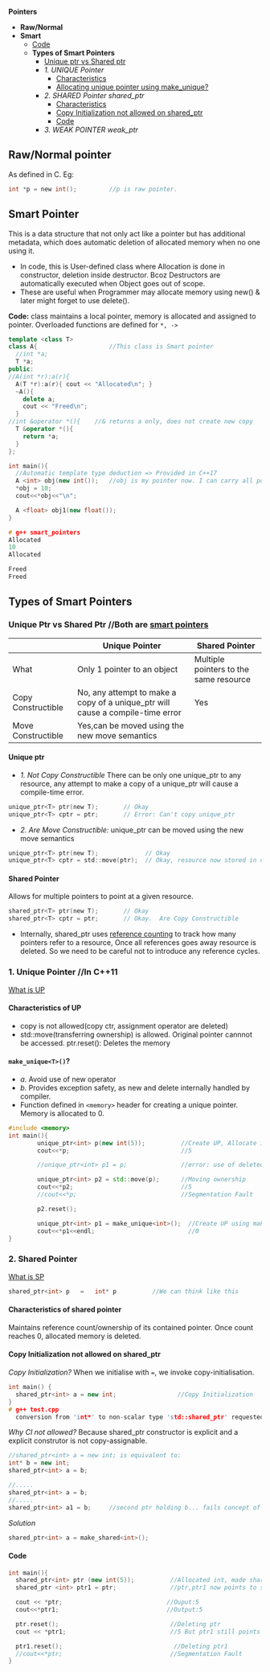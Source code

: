 **Pointers**
- **Raw/Normal**
- **Smart**
  - [Code](#smartcode)
  - **Types of Smart Pointers**
    - [Unique ptr vs Shared ptr](#vs)
    - _1. UNIQUE Pointer_
      - [Characteristics](#ch)
      - [Allocating unique pointer using make_unique?](#make)
    - _2. SHARED Pointer shared_ptr_ 
      - [Characteristics](#sch)
      - [Copy Initialization not allowed on shared_ptr](#cint)
      - [Code](#spcode)
    - _3. WEAK POINTER weak_ptr_

## Raw/Normal pointer 
As defined in C. Eg: 
```c
int *p = new int();         //p is raw pointer.
```

<a name=sp></a>
## Smart Pointer
This is a data structure that not only act like a pointer but has additional metadata, which does automatic deletion of allocated memory when no one using it.
- In code, this is User-defined class where Allocation is done in constructor, deletion inside destructor. Bcoz Destructors are automatically executed when Object goes out of scope.
- These are useful when Programmer may allocate memory using new() & later might forget to use delete(). 

<a name=smartcode></a>
**Code:** class maintains a local pointer, memory is allocated and assigned to pointer. Overloaded functions are defined for `*, ->`
```cpp
template <class T>		
class A{                    //This class is Smart pointer
  //int *a;
  T *a;
public:
//A(int *r):a(r){
  A(T *r):a(r){ cout << "Allocated\n"; }
  ~A(){
    delete a;
    cout << "Freed\n";
  }
//int &operator *(){	//& returns a only, does not create new copy
  T &operator *(){
    return *a;
  }
};

int main(){
  //Automatic template type deduction => Provided in C++17
  A <int> obj(new int());	//obj is my pointer now. I can carry all pointer operations
  *obj = 10;
  cout<<*obj<<"\n";

  A <float> obj1(new float());
}

# g++ smart_pointers
Allocated
10
Allocated 

Freed
Freed
```

## Types of Smart Pointers
<a name=vs></a>
### Unique Ptr vs Shared Ptr //Both are [smart pointers](#sp)

|| Unique Pointer | Shared Pointer |
|---|---|---|
|What|Only 1 pointer to an object|Multiple pointers to the same resource|
|Copy Constructible|No, any attempt to make a copy of a unique_ptr will cause a compile-time error|Yes|
|Move Constructible|Yes,can be moved using the new move semantics||

<a name=up></a>
#### Unique ptr
- _1. Not Copy Constructible_ There can be only one unique_ptr to any resource, any attempt to make a copy of a unique_ptr will cause a compile-time error.
```c
unique_ptr<T> ptr(new T);       // Okay
unique_ptr<T> cptr = ptr;       // Error: Can't copy unique_ptr
```
- _2. Are Move Constructible:_ unique_ptr can be moved using the new move semantics
```c
unique_ptr<T> ptr(new T);             // Okay
unique_ptr<T> cptr = std::move(ptr);  // Okay, resource now stored in cptr
```

<a name=shp></a>
#### Shared Pointer
Allows for multiple pointers to point at a given resource.
```c
shared_ptr<T> ptr(new T);       // Okay
shared_ptr<T> cptr = ptr;       // Okay.  Are Copy Constructible
```
- Internally, shared_ptr uses [reference counting](https://en.wikipedia.org/wiki/Reference_counting) to track how many pointers refer to a resource, Once all references goes away resource is deleted. So we need to be careful not to introduce any reference cycles.


### 1. Unique Pointer //In C++11
[What is UP](#vs)
<a name=ch></a>
#### Characteristics of UP
  - copy is not allowed(copy ctr, assignment operator are deleted)
  - std::move(transferring ownership) is allowed. Original pointer cannnot be accessed. ptr.reset(): Deletes the memory
<a name=make></a>
#### `make_unique<T>()`?
  - *a.* Avoid use of new operator
  - *b.* Provides exception safety, as new and delete internally handled by compiler. 
  - Function defined in `<memory>` header for creating a unique pointer. Memory is allocated to 0.
```cpp
#include <memory>
int main(){
        unique_ptr<int> p(new int(5));          //Create UP, Allocate int, provide value=5
        cout<<*p;                               //5

        //unique_ptr<int> p1 = p;               //error: use of deleted function. copy of UP is not allowed

        unique_ptr<int> p2 = std::move(p);      //Moving ownership
        cout<<*p2;                              //5
        //cout<<*p;                             //Segmentation Fault

        p2.reset();

        unique_ptr<int> p1 = make_unique<int>();  //Create UP using make_unique()
        cout<<*p1<<endl;                          //0
}
```

### 2. Shared Pointer
[What is SP](#vs)
```cpp
shared_ptr<int> p   =   int* p          //We can think like this
```
<a name=sch></a>
#### Characteristics of shared pointer
Maintains reference count/ownership of its contained pointer. Once count reaches 0, allocated memory is deleted.

<a name=cint></a>
#### Copy Initialization not allowed on shared_ptr
*Copy Initialization?* When we initialise with `=`, we invoke copy-initialisation.
```c++
int main() {
  shared_ptr<int> a = new int;                 //Copy Initialization
}  
# g++ test.cpp
  conversion from 'int*' to non-scalar type 'std::shared_ptr' requested
```
*Why CI not allowed?* Because shared_ptr constructor is explicit and a explicit construtor is not copy-assignable.
```cpp
//shared_ptr<int> a = new int; is equivalent to:
int* b = new int;
shared_ptr<int> a = b;

//.....
shared_ptr<int> a = b;
//.....
shared_ptr<int> a1 = b;     //second ptr holding b... fails concept of shared_ptr
```
*Solution*
```cpp
shared_ptr<int> a = make_shared<int>();
```

<a name=spcode></a>
#### Code
```cpp
int main(){
  shared_ptr<int> ptr (new int(5));          //Allocated int, made shared_ptr point to it
  shared_ptr <int> ptr1 = ptr;               //ptr,ptr1 now points to same memory

  cout << *ptr;                             //Ouput:5
  cout<<*ptr1;                              //Output:5

  ptr.reset();                               //Deleting ptr
  cout << *ptr1;                             //5 But ptr1 still points to memory

  ptr1.reset();                               //Deleting ptr1
  //cout<<*ptr;                              //Segmentation Fault
}
```

